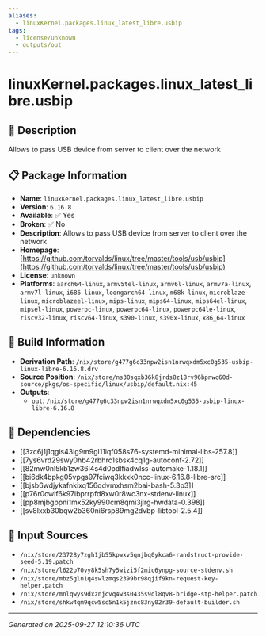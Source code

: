 ```yaml
---
aliases:
  - linuxKernel.packages.linux_latest_libre.usbip
tags:
  - license/unknown
  - outputs/out
---
```


# linuxKernel.packages.linux_latest_libre.usbip

## 📝 Description

Allows to pass USB device from server to client over the network

## 📋 Package Information

- **Name**: `linuxKernel.packages.linux_latest_libre.usbip`
- **Version**: `6.16.8`
- **Available**: ✅ Yes
- **Broken**: ✅ No
- **Description**: Allows to pass USB device from server to client over the network
- **Homepage**: [https://github.com/torvalds/linux/tree/master/tools/usb/usbip](https://github.com/torvalds/linux/tree/master/tools/usb/usbip)
- **License**: `unknown`
- **Platforms**: `aarch64-linux`, `armv5tel-linux`, `armv6l-linux`, `armv7a-linux`, `armv7l-linux`, `i686-linux`, `loongarch64-linux`, `m68k-linux`, `microblaze-linux`, `microblazeel-linux`, `mips-linux`, `mips64-linux`, `mips64el-linux`, `mipsel-linux`, `powerpc-linux`, `powerpc64-linux`, `powerpc64le-linux`, `riscv32-linux`, `riscv64-linux`, `s390-linux`, `s390x-linux`, `x86_64-linux`

## 🔧 Build Information

- **Derivation Path**: `/nix/store/g477g6c33npw2isn1nrwqxdm5xc0g535-usbip-linux-libre-6.16.8.drv`
- **Source Position**: `/nix/store/ns30sqxb36k8jrds8z18rv96bpnwc60d-source/pkgs/os-specific/linux/usbip/default.nix:45`
- **Outputs**:
  - `out`:  `/nix/store/g477g6c33npw2isn1nrwqxdm5xc0g535-usbip-linux-libre-6.16.8`

## 🔗 Dependencies

- [[3zc6j1j1qgis43ig9m9gl11iqf058s76-systemd-minimal-libs-257.8]]
- [[7ys6vrd29swy0hb42rbhrc1sbsk4cq1g-autoconf-2.72]]
- [[82mw0nl5kb1zw36l4s4d0pdlfiadwlss-automake-1.18.1]]
- [[bi6dk4bpkg05vpgs97fciwq3kkxk0ncc-linux-6.16.8-libre-src]]
- [[bjsb6wdjykafnkixq156qdvmxhsm2bai-bash-5.3p3]]
- [[p76r0cwlf6k97ibprrpfd8xw0r8wc3nx-stdenv-linux]]
- [[pp8mjbgppni1mx52ky990cm8qmi3jlrg-hwdata-0.398]]
- [[sv8lxxb30bqw2b360ni6rsp89mg2dvbp-libtool-2.5.4]]

## 📁 Input Sources

- `/nix/store/23728y7zgh1jb55kpwxv5qnjbq0ykca6-randstruct-provide-seed-5.19.patch`
- `/nix/store/l622p70vy8k5sh7y5wizi5f2mic6ynpg-source-stdenv.sh`
- `/nix/store/mbz5gln1q4swlzmqs2399br98qjif9kn-request-key-helper.patch`
- `/nix/store/mnlqwys9dxznjcvq4w3s0435s9ql8qv8-bridge-stp-helper.patch`
- `/nix/store/shkw4qm9qcw5sc5n1k5jznc83ny02r39-default-builder.sh`

---
*Generated on 2025-09-27 12:10:36 UTC*
